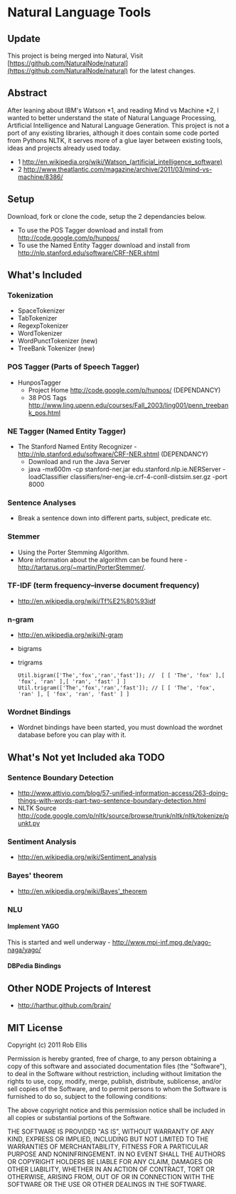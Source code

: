 # Natural Language Tools

## Update

This project is being merged into Natural, Visit [https://github.com/NaturalNode/natural](https://github.com/NaturalNode/natural) for the latest changes.

## Abstract

After leaning about IBM's Watson *1, and reading Mind vs Machine *2, I wanted to better understand the state of Natural Language Processing, 
Artificial Intelligence and Natural Language Generation. This project is not a port of any existing libraries, although it does contain some 
code ported from Pythons NLTK, it serves more of a glue layer between existing tools, ideas and projects already used today.

* 1 http://en.wikipedia.org/wiki/Watson_(artificial_intelligence_software)
* 2 http://www.theatlantic.com/magazine/archive/2011/03/mind-vs-machine/8386/


## Setup

Download, fork or clone the code, setup the 2 dependancies below.

* To use the POS Tagger download and install from http://code.google.com/p/hunpos/
* To use the Named Entity Tagger download and install from http://nlp.stanford.edu/software/CRF-NER.shtml

## What's Included

### Tokenization 
   - SpaceTokenizer
   - TabTokenizer
   - RegexpTokenizer   
   - WordTokenizer
   - WordPunctTokenizer (new)
   - TreeBank Tokenizer (new)
   
### POS Tagger (Parts of Speech Tagger)
   - HunposTagger
      - Project Home http://code.google.com/p/hunpos/ (DEPENDANCY)
      - 38 POS Tags http://www.ling.upenn.edu/courses/Fall_2003/ling001/penn_treebank_pos.html

### NE Tagger (Named Entity Tagger)
  - The Stanford Named Entity Recognizer - http://nlp.stanford.edu/software/CRF-NER.shtml (DEPENDANCY)
    - Download and run the Java Server
    - java -mx600m -cp stanford-ner.jar edu.stanford.nlp.ie.NERServer -loadClassifier classifiers/ner-eng-ie.crf-4-conll-distsim.ser.gz -port 8000
 

### Sentence Analyses
  - Break a sentence down into different parts, subject, predicate etc.

### Stemmer
  - Using the Porter Stemming Algorithm.
  - More information about the algorithm can be found here - http://tartarus.org/~martin/PorterStemmer/.
  
### TF-IDF (term frequency–inverse document frequency)
  - http://en.wikipedia.org/wiki/Tf%E2%80%93idf
  
### n-gram
  - http://en.wikipedia.org/wiki/N-gram
  - bigrams
  - trigrams
  
    `Util.bigram(['The','fox','ran','fast']); //  [ [ 'The', 'fox' ],[ 'fox', 'ran' ],[ 'ran', 'fast' ] ]
    Util.trigram(['The','fox','ran','fast']); // [ [ 'The', 'fox', 'ran' ], [ 'fox', 'ran', 'fast' ] ]`
    
 
### Wordnet Bindings
 - Wordnet bindings have been started, you must download the wordnet database before you can play with it.
 
 
## What's Not yet Included aka TODO

### Sentence Boundary Detection
 - http://www.attivio.com/blog/57-unified-information-access/263-doing-things-with-words-part-two-sentence-boundary-detection.html
 - NLTK Source http://code.google.com/p/nltk/source/browse/trunk/nltk/nltk/tokenize/punkt.py

### Sentiment Analysis
 - http://en.wikipedia.org/wiki/Sentiment_analysis
 
### Bayes' theorem
 - http://en.wikipedia.org/wiki/Bayes'_theorem
 
### NLU

#### Implement YAGO 
 This is started and well underway - http://www.mpi-inf.mpg.de/yago-naga/yago/


#### DBPedia Bindings
 
## Other NODE Projects of Interest
 - http://harthur.github.com/brain/

## MIT License

Copyright (c) 2011 Rob Ellis

Permission is hereby granted, free of charge, to any person obtaining
a copy of this software and associated documentation files (the
"Software"), to deal in the Software without restriction, including
without limitation the rights to use, copy, modify, merge, publish,
distribute, sublicense, and/or sell copies of the Software, and to
permit persons to whom the Software is furnished to do so, subject to
the following conditions:

The above copyright notice and this permission notice shall be
included in all copies or substantial portions of the Software.

THE SOFTWARE IS PROVIDED "AS IS", WITHOUT WARRANTY OF ANY KIND,
EXPRESS OR IMPLIED, INCLUDING BUT NOT LIMITED TO THE WARRANTIES OF
MERCHANTABILITY, FITNESS FOR A PARTICULAR PURPOSE AND
NONINFRINGEMENT. IN NO EVENT SHALL THE AUTHORS OR COPYRIGHT HOLDERS BE
LIABLE FOR ANY CLAIM, DAMAGES OR OTHER LIABILITY, WHETHER IN AN ACTION
OF CONTRACT, TORT OR OTHERWISE, ARISING FROM, OUT OF OR IN CONNECTION
WITH THE SOFTWARE OR THE USE OR OTHER DEALINGS IN THE SOFTWARE.